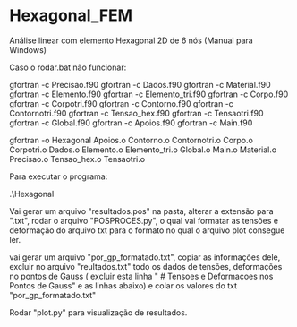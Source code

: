# Hexagonal_FEM
Análise linear com elemento Hexagonal 2D de 6 nós
(Manual para Windows)

Caso o rodar.bat não funcionar:

gfortran -c Precisao.f90
gfortran -c Dados.f90
gfortran -c Material.f90
gfortran -c Elemento.f90
gfortran -c Elemento_tri.f90
gfortran -c Corpo.f90
gfortran -c Corpotri.f90
gfortran -c Contorno.f90
gfortran -c Contornotri.f90
gfortran -c Tensao_hex.f90
gfortran -c Tensaotri.f90
gfortran -c Global.f90
gfortran -c Apoios.f90
gfortran -c Main.f90

gfortran -o Hexagonal Apoios.o Contorno.o Contornotri.o Corpo.o Corpotri.o Dados.o Elemento.o Elemento_tri.o Global.o Main.o Material.o Precisao.o Tensao_hex.o Tensaotri.o

Para executar o programa:

.\Hexagonal

Vai gerar um arquivo "resultados.pos" na pasta, alterar a extensão para ".txt", rodar o arquivo "POSPROCES.py", o qual vai formatar as tensões e deformação do arquivo txt para o formato no qual o arquivo plot consegue ler.

vai gerar um arquivo "por_gp_formatado.txt", copiar as informações dele, excluir no arquivo "reultados.txt" todo os dados de tensões, deformações no pontos de Gauss ( excluir esta linha " # Tensoes e Deformacoes nos Pontos de Gauss" e as linhas abaixo) e colar os valores do txt "por_gp_formatado.txt"

Rodar "plot.py" para visualização de resultados.

